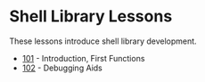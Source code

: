 
# Shell Library Lessons

These lessons introduce shell library development. 

+ [101](./101/index.html) - Introduction, First Functions
+ [102](./102/index.html) - Debugging Aids
